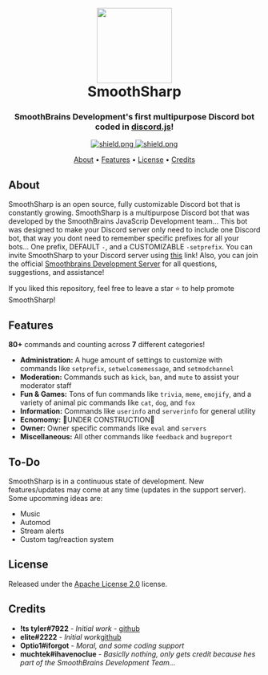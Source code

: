 <h1 align="center">
  <br>
  <a href="https://github.com/TjWit/SmoothSharpBOT"><img height="150" width="150" src="https://camo.githubusercontent.com/a898ae65f500f0590be5c3bc6d9a6d1eec617f083503ac826f6efb6fb26a2c71/68747470733a2f2f63646e2e646973636f72646170702e636f6d2f6174746163686d656e74732f3833333930313536383535343034313430352f3833373530363031333834353235383330342f62383061386165623965633535386530653538633934383565363739383736352e706e67"></a>
  <br>
  SmoothSharp
  <br>
</h1>

<h3 align=center>SmoothBrains Development's first multipurpose Discord bot coded in <a href=https://github.com/discordjs/discord.js>discord.js</a>!</h3>


<div align=center>

  <a href="https://github.com/discordjs">
    <img src="https://img.shields.io/badge/discord.js-v12.3.1-blue.svg?logo=npm" alt="shield.png">
  </a>

  <a href="https://github.com/TjWit/SmoothSharpBOT/blob/LICENSE">
    <img src="https://img.shields.io/badge/license-GNU%20GPL%20v3-green" alt="shield.png">
  </a>

</div>

<p align="center">
  <a href="#about">About</a>
  •
  <a href="#features">Features</a>
  •
  <a href="#license">License</a>
  •
  <a href="#credits">Credits</a>
</p>

## About

SmoothSharp is an open source, fully customizable Discord bot that is constantly growing.                 SmoothSharp is a multipurpose Discord bot that was developed by the SmoothBrains JavaScrip Development team... This bot was designed to make your Discord server only need to include one Discord bot, that way you dont need to remember specific prefixes for all your bots... One prefix, DEFAULT `-`, and a CUSTOMIZABLE `-setprefix`. You can invite SmoothSharp to your Discord server using [this](https://discord.com/api/oauth2/authorize?client_id=836362818047049778&permissions=8&scope=bot) link! Also, you can join the official [Smoothbrains Development Server](https://discord.gg/5cJZcGqbuM) for all questions, suggestions, and assistance!

If you liked this repository, feel free to leave a star ⭐ to help promote SmoothSharp!

## Features

**80+** commands and counting across **7** different categories!

  * **Administration:** A huge amount of settings to customize with commands like `setprefix`, `setwelcomemessage`, and `setmodchannel`
  * **Moderation:** Commands such as `kick`, `ban`, and `mute` to assist your moderator staff
  * **Fun & Games:** Tons of fun commands like `trivia`, `meme`, `emojify`, and a variety of animal pic commands like `cat`, `dog`, and `fox`
  * **Information:** Commands like `userinfo` and `serverinfo` for general utility
  * **Ecnomomy:** 🚧UNDER CONSTRUCTION🚧
  * **Owner:** Owner specific commands like `eval` and `servers`
  * **Miscellaneous:** All other commands like `feedback` and `bugreport`

## To-Do

SmoothSharp is in a continuous state of development. New features/updates may come at any time (updates in the support server). Some upcomming ideas are:

  * Music
  * Automod
  * Stream alerts
  * Custom tag/reaction system

## License

Released under the [Apache License 2.0](https://github.com/TjWit/SmoothSharpBOT/blob/main/LICENSE) license.

## Credits

* **!ts tyler#7922** - *Initial work* - [github](https://github.com/TjWit)
* **elite#2222** - *Initial work*[github](https://github.com/EliteHaxy)
* **Optio1#iforgot** - *Moral, and some coding support*
* **muchtek#ihavenoclue** - *Basiclly nothing, only gets credit because hes part of the SmoothBrains Development Team...*

